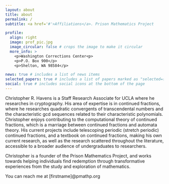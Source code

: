 ```yaml
---
layout: about
title: about
permalink: /
subtitle: <a href='#'>Affiliations</a>. Prison Mathematics Project

profile:
  align: right
  image: prof_pic.jpg
  image_circular: false # crops the image to make it circular
  more_info: >
    <p>Washington Corrections Center<p>
    <p>P.O. Box 900</p>
    <p>Shelton, WA 98584</p>

news: true # includes a list of news items
selected_papers: true # includes a list of papers marked as "selected={true}"
social: true # includes social icons at the bottom of the page
---
```


Christopher R. Havens is a Staff Research Associate for UCLA where he researches in cryptography.  His area of expertise is in continued fractions, where he researches quadratic convergents of transcendental numbers and the characteristic gcd sequences related to their characteristic polynomials.  Christopher enjoys contributing to the computational theory of continued fractions, which is a marriage between continued fractions and automata theory.  His current projects include telescoping periodic (stretch periodic) continued fractions, and a textbook on continued fractions, making his own current research, as well as the research scattered throughout the literature, accessible to a broader audience of undergraduates to researchers.
  
Christopher is a founder of the Prison Mathematics Project, and works towards helping individuals find redemption through transformative experiences from the study and exploration of mathematics. 

  You can reach me at [firstname]@pmathp.org
